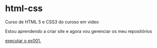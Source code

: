 # html-css
 Curso de HTML 5 e CSS3 do curoso em video

Estou aprendendo a criar site e agora vou gerenciar os meu repositórios

<a href="https://rhuancr.github.io/html-css/exercicios/ex001/index.html"> executar o ex001.